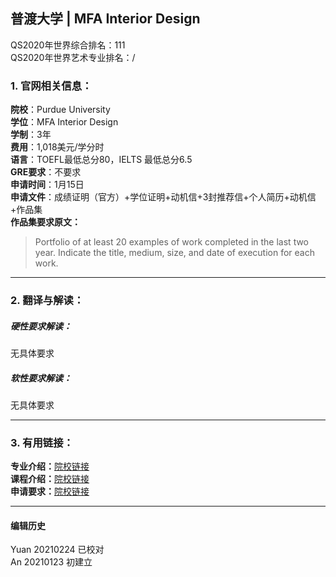 ## 普渡大学 | MFA Interior Design

QS2020年世界综合排名：111  
QS2020年世界艺术专业排名：/  


### 1. 官网相关信息：

**院校**：Purdue University  
**学位**：MFA Interior Design  
**学制**：3年  
**费用**：1,018美元/学分时  
**语言**：TOEFL最低总分80，IELTS 最低总分6.5  
**GRE要求**：不要求    
**申请时间**：1月15日  
**申请文件**：成绩证明（官方）+学位证明+动机信+3封推荐信+个人简历+动机信+作品集  
**作品集要求原文：**   
> Portfolio of at least 20 examples of work completed in the last two year. Indicate the title, medium, size, and date of execution for each work.




---


### 2. 翻译与解读：

##### 硬性要求解读：
无具体要求  


##### 软性要求解读：
无具体要求  

---


### 3. 有用链接：

**专业介绍：**[院校链接](https://www.cla.purdue.edu/academic/rueffschool/ad/interior/graduate_program.html)  
**课程介绍：**[院校链接](https://cla.purdue.edu/academic/rueffschool/ad/interior/courses.html)  
**申请要求：**[院校链接](https://cla.purdue.edu/academic/rueffschool/ad/mfa/apply.html?_ga=2.169353377.1822242421.1611384998-1145139644.1611384998)



---


#### 编辑历史
Yuan 20210224 已校对  
An 20210123 初建立
